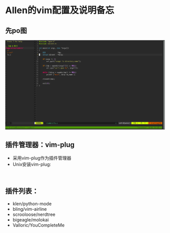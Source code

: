 # Allen的vim配置及说明备忘
## 先po图

![image](https://github.com/allen0125/vim/blob/master/vim%E9%85%8D%E7%BD%AE%E6%95%88%E6%9E%9C%E5%9B%BE.png)

## 插件管理器：vim-plug
* 采用vim-plug作为插件管理器
* Unix安装vim-plug:

```shell


```

## 插件列表：
* klen/python-mode
* bling/vim-airline
* scrooloose/nerdtree
* bigeagle/molokai
* Valloric/YouCompleteMe

